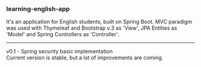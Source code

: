 ### learning-english-app
It's an application for English students, built on Spring Boot.
MVC paradigm was used with Thymeleaf and Bootstrap v.3 as 'View', JPA Entities as 'Model' and Spring Controllers as 'Controller'.
<hr>
v0.1 - Spring security basic implementation
<br />
Current version is stable, but a lot of improvements are coming.
